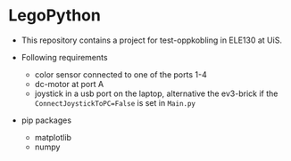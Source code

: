 # LegoPython

- This repository contains a project for test-oppkobling in ELE130 at UiS.
- Following requirements
  - color sensor connected to one of the ports 1-4
  - dc-motor at port A
  - joystick in a usb port on the laptop, alternative the ev3-brick if the ``ConnectJoystickToPC=False`` is set in ``Main.py``

- pip packages
  - matplotlib
  - numpy

